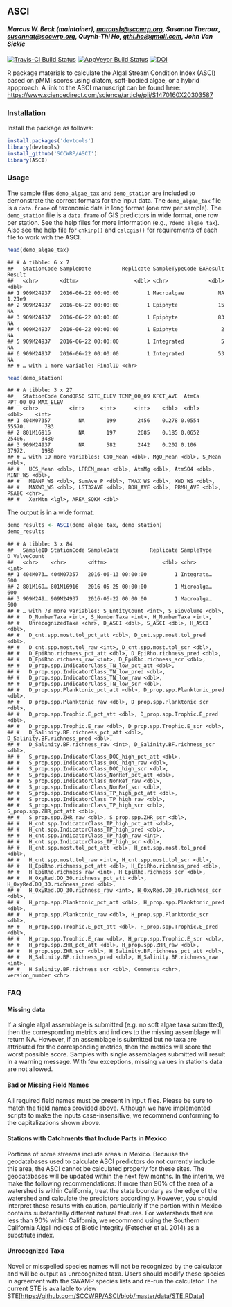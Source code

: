 
## ASCI

#### *Marcus W. Beck (maintainer), <marcusb@sccwrp.org>, Susanna Theroux, <susannat@sccwrp.org>, Quynh-Thi Ho, <qthi.ho@gmail.com>, John Van Sickle*

[![Travis-CI Build
Status](https://travis-ci.org/SCCWRP/ASCI.svg?branch=master)](https://travis-ci.org/SCCWRP/ASCI)
[![AppVeyor Build
Status](https://ci.appveyor.com/api/projects/status/github/SCCWRP/ASCI?branch=master&svg=true)](https://ci.appveyor.com/project/SCCWRP/ASCI)
[![DOI](https://zenodo.org/badge/106055957.svg)](https://zenodo.org/badge/latestdoi/106055957)

R package materials to calculate the Algal Stream Condition Index (ASCI)
based on pMMI scores using diatom, soft-bodied algae, or a
hybrid appproach. A link to the ASCI manuscript can be found here: https://www.sciencedirect.com/science/article/pii/S1470160X20303587

### Installation

Install the package as follows:

``` r
install.packages('devtools')
library(devtools)
install_github('SCCWRP/ASCI')
library(ASCI)
```

### Usage

The sample files `demo_algae_tax` and `demo_station` are included to
demonstrate the correct formats for the input data. The `demo_algae_tax`
file is a `data.frame` of taxonomic data in long format (one row per
sample). The `demo_station` file is a `data.frame` of GIS predictors in
wide format, one row per station. See the help files for more
information (e.g., `?demo_algae_tax`). Also see the help file for
`chkinp()` and `calcgis()` for requirements of each file to work with
the ASCI.

``` r
head(demo_algae_tax)
```

    ## # A tibble: 6 x 7
    ##   StationCode SampleDate          Replicate SampleTypeCode BAResult  Result
    ##   <chr>       <dttm>                  <dbl> <chr>             <dbl>   <dbl>
    ## 1 909M24937   2016-06-22 00:00:00         1 Macroalgae           NA  1.21e9
    ## 2 909M24937   2016-06-22 00:00:00         1 Epiphyte             15 NA     
    ## 3 909M24937   2016-06-22 00:00:00         1 Epiphyte             83 NA     
    ## 4 909M24937   2016-06-22 00:00:00         1 Epiphyte              2 NA     
    ## 5 909M24937   2016-06-22 00:00:00         1 Integrated            5 NA     
    ## 6 909M24937   2016-06-22 00:00:00         1 Integrated           53 NA     
    ## # … with 1 more variable: FinalID <chr>

``` r
head(demo_station)
```

    ## # A tibble: 3 x 27
    ##   StationCode CondQR50 SITE_ELEV TEMP_00_09 KFCT_AVE  AtmCa PPT_00_09 MAX_ELEV
    ##   <chr>          <int>     <int>      <int>    <dbl>  <dbl>     <dbl>    <int>
    ## 1 404M07357         NA       199       2456    0.278 0.0554    55570.      783
    ## 2 801M16916         NA       197       2685    0.185 0.0652    25406.     3480
    ## 3 909M24937         NA       582       2442    0.202 0.106     37972.     1980
    ## # … with 19 more variables: CaO_Mean <dbl>, MgO_Mean <dbl>, S_Mean <dbl>,
    ## #   UCS_Mean <dbl>, LPREM_mean <dbl>, AtmMg <dbl>, AtmSO4 <dbl>, MINP_WS <dbl>,
    ## #   MEANP_WS <dbl>, SumAve_P <dbl>, TMAX_WS <dbl>, XWD_WS <dbl>,
    ## #   MAXWD_WS <dbl>, LST32AVE <dbl>, BDH_AVE <dbl>, PRMH_AVE <dbl>, PSA6C <chr>,
    ## #   XerMtn <lgl>, AREA_SQKM <dbl>

The output is in a wide format.

``` r
demo_results <- ASCI(demo_algae_tax, demo_station)
demo_results
```

    ## # A tibble: 3 x 84
    ##   SampleID StationCode SampleDate          Replicate SampleType D_ValveCount
    ##   <chr>    <chr>       <dttm>                  <dbl> <chr>             <int>
    ## 1 404M073… 404M07357   2016-06-13 00:00:00         1 Integrate…          600
    ## 2 801M169… 801M16916   2016-05-25 00:00:00         1 Microalga…          600
    ## 3 909M249… 909M24937   2016-06-22 00:00:00         1 Macroalga…          600
    ## # … with 78 more variables: S_EntityCount <int>, S_Biovolume <dbl>,
    ## #   D_NumberTaxa <int>, S_NumberTaxa <int>, H_NumberTaxa <int>,
    ## #   UnrecognizedTaxa <chr>, D_ASCI <dbl>, S_ASCI <dbl>, H_ASCI <dbl>,
    ## #   D_cnt.spp.most.tol_pct_att <dbl>, D_cnt.spp.most.tol_pred <dbl>,
    ## #   D_cnt.spp.most.tol_raw <int>, D_cnt.spp.most.tol_scr <dbl>,
    ## #   D_EpiRho.richness_pct_att <dbl>, D_EpiRho.richness_pred <dbl>,
    ## #   D_EpiRho.richness_raw <int>, D_EpiRho.richness_scr <dbl>,
    ## #   D_prop.spp.IndicatorClass_TN_low_pct_att <dbl>,
    ## #   D_prop.spp.IndicatorClass_TN_low_pred <dbl>,
    ## #   D_prop.spp.IndicatorClass_TN_low_raw <dbl>,
    ## #   D_prop.spp.IndicatorClass_TN_low_scr <dbl>,
    ## #   D_prop.spp.Planktonic_pct_att <dbl>, D_prop.spp.Planktonic_pred <dbl>,
    ## #   D_prop.spp.Planktonic_raw <dbl>, D_prop.spp.Planktonic_scr <dbl>,
    ## #   D_prop.spp.Trophic.E_pct_att <dbl>, D_prop.spp.Trophic.E_pred <dbl>,
    ## #   D_prop.spp.Trophic.E_raw <dbl>, D_prop.spp.Trophic.E_scr <dbl>,
    ## #   D_Salinity.BF.richness_pct_att <dbl>, D_Salinity.BF.richness_pred <dbl>,
    ## #   D_Salinity.BF.richness_raw <int>, D_Salinity.BF.richness_scr <dbl>,
    ## #   S_prop.spp.IndicatorClass_DOC_high_pct_att <dbl>,
    ## #   S_prop.spp.IndicatorClass_DOC_high_raw <dbl>,
    ## #   S_prop.spp.IndicatorClass_DOC_high_scr <dbl>,
    ## #   S_prop.spp.IndicatorClass_NonRef_pct_att <dbl>,
    ## #   S_prop.spp.IndicatorClass_NonRef_raw <dbl>,
    ## #   S_prop.spp.IndicatorClass_NonRef_scr <dbl>,
    ## #   S_prop.spp.IndicatorClass_TP_high_pct_att <dbl>,
    ## #   S_prop.spp.IndicatorClass_TP_high_raw <dbl>,
    ## #   S_prop.spp.IndicatorClass_TP_high_scr <dbl>, S_prop.spp.ZHR_pct_att <dbl>,
    ## #   S_prop.spp.ZHR_raw <dbl>, S_prop.spp.ZHR_scr <dbl>,
    ## #   H_cnt.spp.IndicatorClass_TP_high_pct_att <dbl>,
    ## #   H_cnt.spp.IndicatorClass_TP_high_pred <dbl>,
    ## #   H_cnt.spp.IndicatorClass_TP_high_raw <int>,
    ## #   H_cnt.spp.IndicatorClass_TP_high_scr <dbl>,
    ## #   H_cnt.spp.most.tol_pct_att <dbl>, H_cnt.spp.most.tol_pred <dbl>,
    ## #   H_cnt.spp.most.tol_raw <int>, H_cnt.spp.most.tol_scr <dbl>,
    ## #   H_EpiRho.richness_pct_att <dbl>, H_EpiRho.richness_pred <dbl>,
    ## #   H_EpiRho.richness_raw <int>, H_EpiRho.richness_scr <dbl>,
    ## #   H_OxyRed.DO_30.richness_pct_att <dbl>, H_OxyRed.DO_30.richness_pred <dbl>,
    ## #   H_OxyRed.DO_30.richness_raw <int>, H_OxyRed.DO_30.richness_scr <dbl>,
    ## #   H_prop.spp.Planktonic_pct_att <dbl>, H_prop.spp.Planktonic_pred <dbl>,
    ## #   H_prop.spp.Planktonic_raw <dbl>, H_prop.spp.Planktonic_scr <dbl>,
    ## #   H_prop.spp.Trophic.E_pct_att <dbl>, H_prop.spp.Trophic.E_pred <dbl>,
    ## #   H_prop.spp.Trophic.E_raw <dbl>, H_prop.spp.Trophic.E_scr <dbl>,
    ## #   H_prop.spp.ZHR_pct_att <dbl>, H_prop.spp.ZHR_raw <dbl>,
    ## #   H_prop.spp.ZHR_scr <dbl>, H_Salinity.BF.richness_pct_att <dbl>,
    ## #   H_Salinity.BF.richness_pred <dbl>, H_Salinity.BF.richness_raw <int>,
    ## #   H_Salinity.BF.richness_scr <dbl>, Comments <chr>, version_number <chr>


### FAQ

#### Missing data 
If a single algal assemblage is submitted (e.g. no soft algae taxa submitted), then the corresponding metrics and indices to the missing assemblage will return NA. However, if an assemblage is submitted but no taxa are attributed for the corresponding metrics, then the metrics will score the worst possible score. Samples with single assemblages submitted will result in a warning message. With few exceptions, missing values in stations data are not allowed. 

#### Bad or Missing Field Names
All required field names must be present in input files. Please be sure to match the field names provided above. Although we have implemented scripts to make the inputs case-insensitive, we recommend conforming to the capitalizations shown above.

#### Stations with Catchments that Include Parts in Mexico
Portions of some streams include areas in Mexico. Because the geodatabases used to calculate ASCI predictors do not currently include this area, the ASCI cannot be calculated properly for these sites. The geodatabases will be updated within the next few months. In the interim, we make the following recommendations: If more than 90% of the area of a watershed is within California, treat the state boundary as the edge of the watershed and calculate the predictors accordingly. However, you should interpret these results with caution, particularly if the portion within Mexico contains substantially different natural features. For watersheds that are less than 90% within California, we recommend using the Southern California Algal Indices of Biotic Integrity (Fetscher et al. 2014) as a substitute index.

#### Unrecognized Taxa
Novel or misspelled species names will not be recognized by the calculator and will be output as unrecognized taxa. Users should modify these species in agreement with the SWAMP species lists and re-run the calculator. The current STE is available to view STE[https://github.com/SCCWRP/ASCI/blob/master/data/STE.RData]

